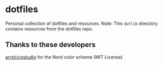 # dotfiles

Personal collection of dotfiles and resources.
Note: This `dotlib` directory contains resources from the dotfiles repo.

## Thanks to these developers

[arcticicestudio](https://github.com/arcticicestudio) for the Nord color scheme (MIT License)
